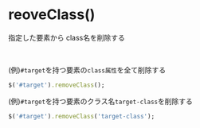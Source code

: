 # reoveClass()
  
指定した要素から class名を削除する

<br>

(例)`#target`を持つ要素の`class属性`を全て削除する
```rb
$('#target').removeClass();
```
  
(例)`#target`を持つ要素のクラス名`target-class`を削除する
```rb
$('#target').removeClass('target-class');
```
